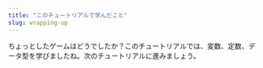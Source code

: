 ```yaml
---
title: "このチュートリアルで学んだこと"
slug: wrapping-up
---
```


ちょっとしたゲームはどうでしたか？このチュートリアルでは、変数、定数、データ型を学びましたね。次のチュートリアルに進みましょう。

<!-- - Bullet list of key concepts -->
